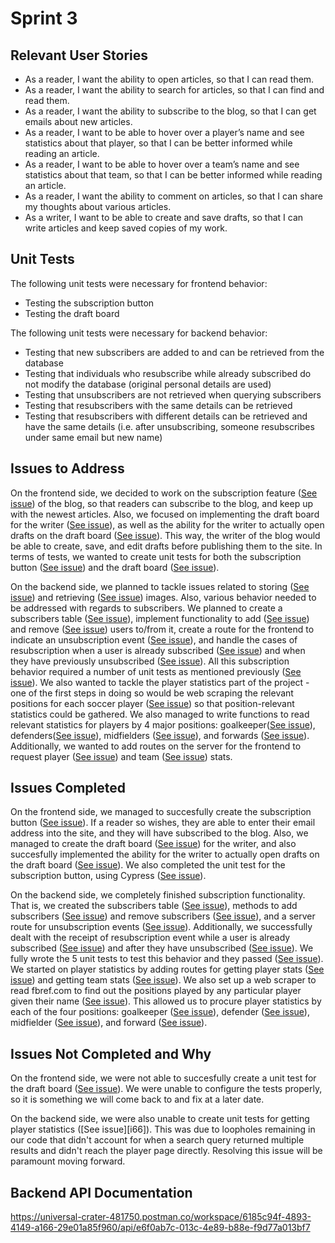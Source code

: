 # Sprint 3

## Relevant User Stories
- As a reader, I want the ability to open articles, so that I can read them.
- As a reader, I want the ability to search for articles, so that I can find and read them.
- As a reader, I want the ability to subscribe to the blog, so that I can get emails about new articles.
- As a reader, I want to be able to hover over a player’s name and see statistics about that player, so that I can be better informed while reading an article. 
- As a reader, I want to be able to hover over a team’s name and see statistics about that team, so that I can be better informed while reading an article. 
- As a reader, I want the ability to comment on articles, so that I can share my thoughts about various articles.
- As a writer, I want to be able to create and save drafts, so that I can write articles and keep saved copies of my work.

## Unit Tests
The following unit tests were necessary for frontend behavior:
- Testing the subscription button
- Testing the draft board

The following unit tests were necessary for backend behavior:
- Testing that new subscribers are added to and can be retrieved from the database
- Testing that individuals who resubscribe while already subscribed do not modify the database (original personal details are used)
- Testing that unsubscribers are not retrieved when querying subscribers
- Testing that resubscribers with the same details can be retrieved
- Testing that resubscribers with different details can be retrieved and have the same details (i.e. after unsubscribing, someone resubscribes under same email but new name)


## Issues to Address
On the frontend side, we decided to work on the subscription feature ([See issue][i40]) of the blog, so that readers can subscribe to the blog, and keep up with the newest articles. Also, we focused on implementing the draft board for the writer ([See issue][i59]), as well as the ability for the writer to actually open drafts on the draft board ([See issue][i60]). This way, the writer of the blog would be able to create, save, and edit drafts before publishing them to the site. In terms of tests, we wanted to create unit tests for both the subscription button ([See issue][i58]) and the draft board ([See issue][i61]).

On the backend side, we planned to tackle issues related to storing ([See issue][i41]) and retrieving ([See issue][i42]) images. Also, various behavior needed to be addressed with regards to subscribers. We planned to create a subscribers table ([See issue][i46]), implement functionality to add ([See issue][i45]) and remove ([See issue][i47]) users to/from it, create a route for the frontend to indicate an unsubscription event ([See issue][i44]), and handle the cases of resubscription when a user is already subscribed ([See issue][i43]) and when they have previously unsubscribed ([See issue][i48]). All this subscription behavior required a number of unit tests as mentioned previously ([See issue][i63]). We also wanted to tackle the player statistics part of the project - one of the first steps in doing so would be web scraping the relevant positions for each soccer player ([See issue][i53]) so that position-relevant statistics could be gathered. We also managed to write functions to read relevant statistics for players by 4 major positions: goalkeeper([See issue][i54]), defenders([See issue][i55]), midfielders ([See issue][i56]), and forwards ([See issue][i57]). Additionally, we wanted to add routes on the server for the frontend to request player ([See issue][i50]) and team ([See issue][i51]) stats.

## Issues Completed
On the frontend side, we managed to succesfully create the subscription button ([See issue][i40]). If a reader so wishes, they are able to enter their email address into the site, and they will have subscribed to the blog. Also, we managed to create the draft board ([See issue][i59]) for the writer, and also succesfully implemented the ability for the writer to actually open drafts on the draft board ([See issue][i60]). We also completed the unit test for the subscription button, using Cypress ([See issue][i58]).

On the backend side, we completely finished subscription functionality. That is, we created the subscribers table ([See issue][i46]), methods to add subscribers ([See issue][i45]) and remove subscribers ([See issue][i47]), and a server route for unsubscription events ([See issue][i44]). Additionally, we successfully dealt with the receipt of resubscription event while a user is already subscribed ([See issue][i43]) and after they have unsubscribed ([See issue][i48]). We fully wrote the 5 unit tests to test this behavior and they passed ([See issue][i63]). We started on player statistics by adding routes for getting player stats ([See issue][i50]) and getting team stats ([See issue][i51]). We also set up a web scraper to read fbref.com to find out the positions played by any particular player given their name ([See issue][i53]). This allowed us to procure player statistics by each of the four positions: goalkeeper ([See issue][i54]), defender ([See issue][i55]), midfielder ([See issue][i56]), and forward ([See issue][i57]).

## Issues Not Completed and Why
On the frontend side, we were not able to succesfully create a unit test for the draft board ([See issue][i61]). We were unable to configure the tests properly, so it is something we will come back to and fix at a later date.

On the backend side, we were also unable to create unit tests for getting player statistics ([See issue][i66]). This was due to loopholes remaining in our code that didn't account for when a search query returned multiple results and didn't reach the player page directly. Resolving this issue will be paramount moving forward.



## Backend API Documentation
https://universal-crater-481750.postman.co/workspace/6185c94f-4893-4149-a166-29e01a85f960/api/e6f0ab7c-013c-4e89-b88e-f9d77a013bf7

[i1]: https://github.com/apangasa/cen3031-skjsports/issues/1
[i2]: https://github.com/apangasa/cen3031-skjsports/issues/2
[i3]: https://github.com/apangasa/cen3031-skjsports/issues/3
[i4]: https://github.com/apangasa/cen3031-skjsports/issues/4
[i5]: https://github.com/apangasa/cen3031-skjsports/issues/5
[i6]: https://github.com/apangasa/cen3031-skjsports/issues/6
[i7]: https://github.com/apangasa/cen3031-skjsports/issues/7
[i8]: https://github.com/apangasa/cen3031-skjsports/issues/8
[i9]: https://github.com/apangasa/cen3031-skjsports/issues/9
[i10]:https://github.com/apangasa/cen3031-skjsports/issues/10
[i11]:https://github.com/apangasa/cen3031-skjsports/issues/11
[i12]:https://github.com/apangasa/cen3031-skjsports/issues/12
[i20]:https://github.com/apangasa/cen3031-skjsports/issues/20 
[i21]:https://github.com/apangasa/cen3031-skjsports/issues/21
[i22]:https://github.com/apangasa/cen3031-skjsports/issues/22 
[i23]:https://github.com/apangasa/cen3031-skjsports/issues/23
[i24]:https://github.com/apangasa/cen3031-skjsports/issues/24
[i25]:https://github.com/apangasa/cen3031-skjsports/issues/25
[i28]:https://github.com/apangasa/cen3031-skjsports/issues/28
[i29]:https://github.com/apangasa/cen3031-skjsports/issues/29
[i30]:https://github.com/apangasa/cen3031-skjsports/issues/30
[i31]:https://github.com/apangasa/cen3031-skjsports/issues/31
[i32]:https://github.com/apangasa/cen3031-skjsports/issues/32 
[i40]:https://github.com/apangasa/cen3031-skjsports/issues/40
[i41]:https://github.com/apangasa/cen3031-skjsports/issues/41
[i42]:https://github.com/apangasa/cen3031-skjsports/issues/42 
[i43]:https://github.com/apangasa/cen3031-skjsports/issues/43 
[i44]:https://github.com/apangasa/cen3031-skjsports/issues/44 
[i45]:https://github.com/apangasa/cen3031-skjsports/issues/45 
[i46]:https://github.com/apangasa/cen3031-skjsports/issues/46 
[i47]:https://github.com/apangasa/cen3031-skjsports/issues/47 
[i48]:https://github.com/apangasa/cen3031-skjsports/issues/48 
[i49]:https://github.com/apangasa/cen3031-skjsports/issues/49
[i50]:https://github.com/apangasa/cen3031-skjsports/issues/50 
[i51]:https://github.com/apangasa/cen3031-skjsports/issues/51 
[i53]:https://github.com/apangasa/cen3031-skjsports/issues/53
[i54]:https://github.com/apangasa/cen3031-skjsports/issues/54
[i55]:https://github.com/apangasa/cen3031-skjsports/issues/55
[i56]:https://github.com/apangasa/cen3031-skjsports/issues/56
[i57]:https://github.com/apangasa/cen3031-skjsports/issues/57
[i58]:https://github.com/apangasa/cen3031-skjsports/issues/58
[i59]:https://github.com/apangasa/cen3031-skjsports/issues/59
[i60]:https://github.com/apangasa/cen3031-skjsports/issues/60
[i61]:https://github.com/apangasa/cen3031-skjsports/issues/61

[i63]:https://github.com/apangasa/cen3031-skjsports/issues/63
